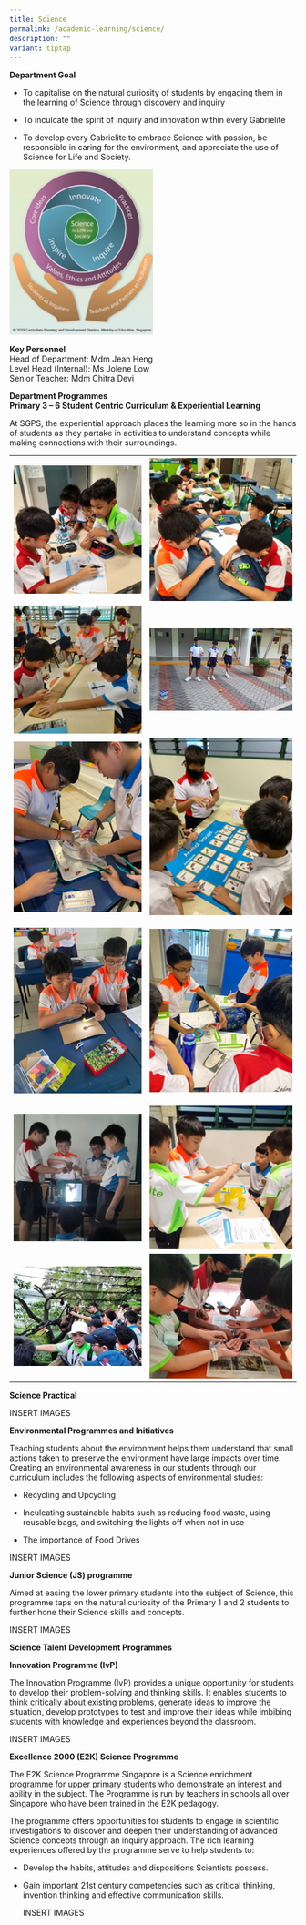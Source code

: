 ```yaml
---
title: Science
permalink: /academic-learning/science/
description: ""
variant: tiptap
---
```

<p><strong>Department Goal</strong>
</p>
<ul>
<li>
<p>To capitalise on the natural curiosity of students by engaging them in
the learning of Science through discovery and inquiry</p>
</li>
<li>
<p>To inculcate the spirit of inquiry and innovation within every Gabrielite</p>
</li>
<li>
<p>To develop every Gabrielite to embrace Science with passion, be responsible
in caring for the environment, and appreciate the use of Science for Life
and Society.</p>
</li>
</ul>
<p></p>
<div class="isomer-image-wrapper">
<img style="width: 50%;" height="auto" width="100%" alt="" src="/images/Science/sci1.png">
</div>
<p><strong>Key Personnel</strong> 
<br>Head of Department: Mdm Jean Heng
<br>Level Head (Internal): Ms Jolene Low
<br>Senior Teacher: Mdm Chitra Devi</p>
<p><strong>Department Programmes</strong> 
<br><strong>Primary 3 – 6 Student Centric Curriculum &amp; Experiential Learning</strong>
</p>
<p>At SGPS, the experiential approach places the learning more so in the
hands of students as they partake in activities to understand concepts
while making connections with their surroundings.</p>
<table>
<tbody>
<tr>
<th rowspan="1" colspan="1">
<div class="isomer-image-wrapper">
<img style="width: 100%" height="auto" width="100%" alt="" src="/images/Science/sci2.png">
</div>
</th>
<th rowspan="1" colspan="1">
<div class="isomer-image-wrapper">
<img style="width: 100%" height="auto" width="100%" alt="" src="/images/Science/sci3.png">
</div>
</th>
</tr>
<tr>
<td rowspan="1" colspan="1">
<div class="isomer-image-wrapper">
<img style="width: 100%" height="auto" width="100%" alt="" src="/images/Science/sci4.jpg">
</div>
</td>
<td rowspan="1" colspan="1">
<div class="isomer-image-wrapper">
<img style="width: 100%" height="auto" width="100%" alt="" src="/images/Science/sci5.jpg">
</div>
</td>
</tr>
<tr>
<td rowspan="1" colspan="1">
<div class="isomer-image-wrapper">
<img style="width: 100%" height="auto" width="100%" alt="" src="/images/Science/sci6.png">
</div>
<p></p>
</td>
<td rowspan="1" colspan="1">
<div class="isomer-image-wrapper">
<img style="width: 100%" height="auto" width="100%" alt="" src="/images/Science/sci7.png">
</div>
<p></p>
</td>
</tr>
<tr>
<td rowspan="1" colspan="1">
<div class="isomer-image-wrapper">
<img style="width: 100%" height="auto" width="100%" alt="" src="/images/Science/sci8.png">
</div>
<p></p>
</td>
<td rowspan="1" colspan="1">
<div class="isomer-image-wrapper">
<img style="width: 100%" height="auto" width="100%" alt="" src="/images/Science/sci9.png">
</div>
<p></p>
</td>
</tr>
<tr>
<td rowspan="1" colspan="1">
<div class="isomer-image-wrapper">
<img style="width: 100%" height="auto" width="100%" alt="" src="/images/Science/sci10.png">
</div>
</td>
<td rowspan="1" colspan="1">
<div class="isomer-image-wrapper">
<img style="width: 100%" height="auto" width="100%" alt="" src="/images/Science/sci11.png">
</div>
</td>
</tr>
<tr>
<td rowspan="1" colspan="1">
<div class="isomer-image-wrapper">
<img style="width: 100%" height="auto" width="100%" alt="" src="/images/Science/sci12.jpg">
</div>
</td>
<td rowspan="1" colspan="1">
<div class="isomer-image-wrapper">
<img style="width: 100%" height="auto" width="100%" alt="" src="/images/Science/sci13.jpg">
</div>
</td>
</tr>
</tbody>
</table>
<p></p>
<p><strong>Science Practical</strong>
</p>
<p>INSERT IMAGES</p>
<p></p>
<p><strong>Environmental Programmes and Initiatives</strong>
</p>
<p>Teaching students about the environment helps them understand that small
actions taken to preserve the environment have large impacts over time.
Creating an environmental awareness in our students through our curriculum
includes the following aspects of environmental studies:</p>
<ul>
<li>
<p>Recycling and Upcycling</p>
</li>
<li>
<p>Inculcating sustainable habits such as reducing food waste, using reusable
bags, and switching the lights off when not in use</p>
</li>
<li>
<p>The importance of Food Drives</p>
</li>
</ul>
<p>INSERT IMAGES</p>
<p></p>
<p><strong>Junior Science (JS) programme</strong>
</p>
<p>Aimed at easing the lower primary students into the subject of Science,
this programme taps on the natural curiosity of the Primary 1 and 2 students
to further hone their Science skills and concepts.</p>
<p>INSERT IMAGES</p>
<p><strong>Science Talent Development Programmes</strong>
</p>
<p><strong>Innovation Programme (IvP)</strong>
</p>
<p>The Innovation Programme (IvP) provides a unique opportunity for students
to develop their problem-solving and thinking skills. It enables students
to think critically about existing problems, generate ideas to improve
the situation, develop prototypes to test and improve their ideas while
imbibing students with knowledge and experiences beyond the classroom.</p>
<p>INSERT IMAGES</p>
<p><strong>Excellence 2000 (E2K) Science Programme</strong>
</p>
<p>The E2K Science Programme Singapore is a Science enrichment programme
for upper primary students who demonstrate an interest and ability in the
subject. The Programme is run by teachers in schools all over Singapore
who have been trained in the E2K pedagogy.</p>
<p>The programme offers opportunities for students to engage in scientific
investigations to discover and deepen their understanding of advanced Science
concepts through an inquiry approach. The rich learning experiences offered
by the programme serve to help students to:</p>
<ul>
<li>
<p>Develop the habits, attitudes and dispositions Scientists possess.&nbsp;</p>
</li>
<li>
<p>Gain important 21st century competencies such as critical thinking, invention
thinking and effective communication skills.</p>
<p></p>
<p>INSERT IMAGES</p>
<p></p>
</li>
</ul>
<p></p>